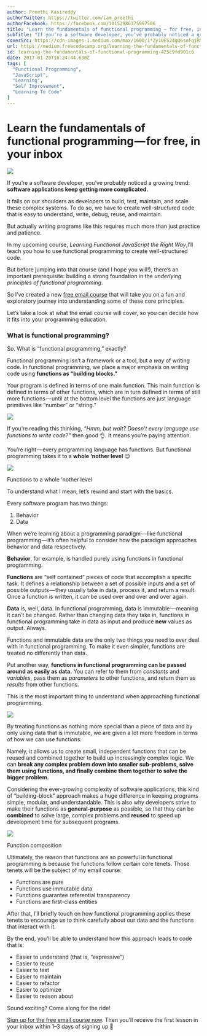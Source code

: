 ```yaml
---
author: Preethi Kasireddy
authorTwitter: https://twitter.com/iam_preethi
authorFacebook: https://facebook.com/10152986375997506
title: "Learn the fundamentals of functional programming — for free, in your inbox"
subTitle: "If you’re a software developer, you’ve probably noticed a growing trend: software applications keep getting more complicated...."
coverSrc: https://cdn-images-1.medium.com/max/1600/1*Zy10ES24gQ6soFqjRNpZVg.jpeg
url: https://medium.freecodecamp.org/learning-the-fundamentals-of-functional-programming-425c9fd901c6
id: learning-the-fundamentals-of-functional-programming-425c9fd901c6
date: 2017-01-20T16:24:44.638Z
tags: [
  "Functional Programming",
  "JavaScript",
  "Learning",
  "Self Improvement",
  "Learning To Code"
]
---
```

# Learn the fundamentals of functional programming — for free, in your inbox



![](https://cdn-images-1.medium.com/max/1600/1*Zy10ES24gQ6soFqjRNpZVg.jpeg)



If you’re a software developer, you’ve probably noticed a growing trend: **software applications keep getting more complicated.**

It falls on our shoulders as developers to build, test, maintain, and scale these complex systems. To do so, we have to create well-structured code that is easy to understand, write, debug, reuse, and maintain.

But actually writing programs like this requires much more than just practice and patience.

In my upcoming course, _Learning Functional JavaScript the Right Way_,I’ll teach you how to use functional programming to create well-structured code.

But before jumping into that course (and I hope you will!), there’s an important prerequisite: building a strong foundation in the _underlying principles of functional programming_.

So I’ve created a new [free email course](https://preethikasireddy.typeform.com/to/yC9qQr) that will take you on a fun and exploratory journey into understanding some of these core principles.  

Let’s take a look at what the email course will cover, so you can decide how it fits into your programming education.

### What is functional programming?

So. What is “functional programming,” exactly?

Functional programming isn’t a framework or a tool, but a _way_ of writing code. In functional programming, we place a major emphasis on writing code using **functions as “building blocks.”**

Your program is defined in terms of one main function. This main function is defined in terms of other functions, which are in turn defined in terms of still more functions — until at the bottom level the functions are just language primitives like “number” or “string.”



![](https://cdn-images-1.medium.com/max/1600/1*u9reFf6xlLAZAEhFZznn0w.png)



If you’re reading this thinking, _“Hmm, but wait? Doesn’t every language use functions to write code?”_ then good 👌. It means you’re paying attention.   

You’re right — every programming language has functions. But functional programming takes it to a **whole ‘nother level** 😉



![](https://cdn-images-1.medium.com/max/1600/1*7xgYTLL5_cPr9QRrOzjoeQ.png)

Functions to a whole ‘nother level



To understand what I mean, let’s rewind and start with the basics.  

Every software program has two things:

1.  Behavior
2.  Data

When we’re learning about a programming paradigm — like functional programming — it’s often helpful to consider how the paradigm approaches behavior and data respectively.   

**Behavior**, for example, is handled purely using functions in functional programming.   

**Functions** are “self contained” pieces of code that accomplish a specific task. It defines a relationship between a set of possible inputs and a set of possible outputs — they usually take in data, process it, and return a result. Once a function is written, it can be used over and over and over again.  

**Data** is, well, data. In functional programming, data is immutable — meaning it can’t be changed. Rather than changing data they take in, functions in functional programming take in data as input and produce **new** values as output. Always.   

Functions and immutable data are the only two things you need to ever deal with in functional programming. To make it even simpler, functions are treated no differently than data.

Put another way, **functions in functional programming can be passed around as easily as data.** You can refer to them from _constants_ and _variables_, pass them as _parameters_ to other functions, and return them as _results_ from other functions.   

This is the most important thing to understand when approaching functional programming.



![](https://cdn-images-1.medium.com/max/1600/1*_jVtvLPzVIlJaKatp_48Wg.png)



By treating functions as nothing more special than a piece of data and by only using data that is immutable, we are given a lot more freedom in terms of how we can use functions.

Namely, it allows us to create small, independent functions that can be reused and combined together to build up increasingly complex logic. We can **break any complex problem down into smaller sub-problems, solve them using functions, and finally combine them together to solve the bigger problem.**  

Considering the ever-growing complexity of software applications, this kind of “building-block” approach makes a huge difference in keeping programs simple, modular, and understandable. This is also why developers strive to make their functions as **general-purpose** as possible, so that they can be **combined** to solve large, complex problems and **reused** to speed up development time for subsequent programs.







![](https://cdn-images-1.medium.com/max/2000/1*1kZojkIWzzSASoxtu3SctQ.png)

Function composition







Ultimately, the reason that functions are so powerful in functional programming is because the functions follow certain core tenets. Those tenets will be the subject of my email course:

*   Functions are pure
*   Functions use immutable data
*   Functions guarantee referential transparency
*   Functions are first-class entities

After that, I’ll briefly touch on how functional programming applies these tenets to encourage us to think carefully about our data and the functions that interact with it.

By the end, you’ll be able to understand how this approach leads to code that is:

*   Easier to understand (that is, “expressive”)
*   Easier to reuse
*   Easier to test
*   Easier to maintain
*   Easier to refactor
*   Easier to optimize
*   Easier to reason about

Sound exciting? Come along for the ride!

[Sign up for the free email course now](https://preethikasireddy.typeform.com/to/yC9qQr). Then you’ll receive the first lesson in your inbox within 1–3 days of signing up 🙂








